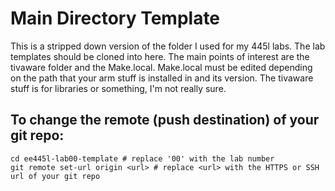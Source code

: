 # Main Directory Template

This is a stripped down version of the folder I used for my 445l labs. The lab templates should be cloned into here. The main points of interest are the tivaware folder and the Make.local. Make.local must be edited depending on the path that your arm stuff is installed in and its version. The tivaware stuff is for libraries or something, I'm not really sure.

## To change the remote (push destination) of your git repo:

```
cd ee445l-lab00-template # replace '00' with the lab number
git remote set-url origin <url> # replace <url> with the HTTPS or SSH url of your git repo
```